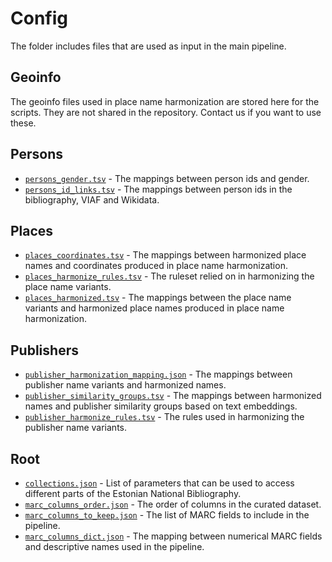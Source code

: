 # Config

The folder includes files that are used as input in the main pipeline.

## Geoinfo

The geoinfo files used in place name harmonization are stored here for the scripts. They are not shared in the repository. Contact us if you want to use these.

## Persons

- [`persons_gender.tsv`](persons/persons_gender.tsv) - The mappings between person ids and gender.
- [`persons_id_links.tsv`](persons/persons_id_links.tsv) - The mappings between person ids in the bibliography, VIAF and Wikidata.

## Places

- [`places_coordinates.tsv`](places/places_coordinates.tsv) - The mappings between harmonized place names and coordinates produced in place name harmonization.
- [`places_harmonize_rules.tsv`](places/places_harmonize_rules.tsv) - The ruleset relied on in harmonizing the place name variants.
- [`places_harmonized.tsv`](places/places_harmonized.tsv) - The mappings between the place name variants and harmonized place names produced in place name harmonization.

## Publishers

- [`publisher_harmonization_mapping.json`](publishers/publisher_harmonization_mapping.json) - The mappings between publisher name variants and harmonized names.
- [`publisher_similarity_groups.tsv`](publishers/publisher_similarity_groups.tsv) - The mappings between harmonized names and publisher similarity groups based on text embeddings.
- [`publisher_harmonize_rules.tsv`](publishers/publisher_harmonize_rules.tsv) - The rules used in harmonizing the publisher name variants.

## Root

- [`collections.json`](collections.json) - List of parameters that can be used to access different parts of the Estonian National Bibliography.
- [`marc_columns_order.json`](marc_columns_order.json) - The order of columns in the curated dataset.
- [`marc_columns_to_keep.json`](marc_columns_to_keep.json) - The list of MARC fields to include in the pipeline.
- [`marc_columns_dict.json`](marc_columns_dict.json) - The mapping between numerical MARC fields and descriptive names used in the pipeline.
